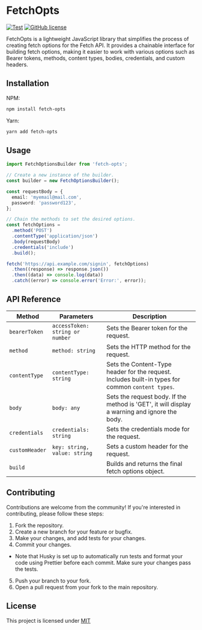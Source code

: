 # FetchOpts

[![Test](https://github.com/bocarw121/fetch-opts/actions/workflows/test.yml/badge.svg)](https://github.com/bocarw121/fetch-opts/actions/workflows/test.yml) [![GitHub license](https://img.shields.io/badge/license-MIT-blue.svg)](https://github.com/bocarw121/fetch-opts/blob/main/LICENCE)

FetchOpts is a lightweight JavaScript library that simplifies the process of
creating fetch options for the Fetch API. It provides a chainable
interface for building fetch options, making it easier to work with various
options such as Bearer tokens, methods, content types, bodies, credentials, and
custom headers.

## Installation

NPM:

```bash
npm install fetch-opts
```

Yarn:

```bash
yarn add fetch-opts
```

## Usage

```ts
import FetchOptionsBuilder from 'fetch-opts';

// Create a new instance of the builder.
const builder = new FetchOptionsBuilder();

const requestBody = {
  email: 'myemail@mail.com',
  password: 'password123',
};

// Chain the methods to set the desired options.
const fetchOptions =
  .method('POST')
  .contentType('application/json')
  .body(requestBody)
  .credentials('include')
  .build();

fetch('https://api.example.com/signin', fetchOptions)
  .then((response) => response.json())
  .then((data) => console.log(data))
  .catch((error) => console.error('Error:', error));
```

## API Reference

| Method         | Parameters                      | Description                                                                                       |
| -------------- | ------------------------------- | ------------------------------------------------------------------------------------------------- |
| `bearerToken`  | `accessToken: string or number` | Sets the Bearer token for the request.                                                            |
| `method`       | `method: string`                | Sets the HTTP method for the request.                                                             |
| `contentType`  | `contentType: string`           | Sets the Content-Type header for the request. Includes built-in types for common `content types`. |
| `body`         | `body: any`                     | Sets the request body. If the method is 'GET', it will display a warning and ignore the body.     |
| `credentials`  | `credentials: string`           | Sets the credentials mode for the request.                                                        |
| `customHeader` | `key: string, value: string`    | Sets a custom header for the request.                                                             |
| `build`        |                                 | Builds and returns the final fetch options object.                                                |

## Contributing

Contributions are welcome from the community! If you're interested in contributing, please follow these steps:

1. Fork the repository.
2. Create a new branch for your feature or bugfix.
3. Make your changes, and add tests for your changes.
4. Commit your changes.

- Note that Husky is set up to automatically run tests and format your code using Prettier before each commit. Make sure your changes pass the tests.

5. Push your branch to your fork.
6. Open a pull request from your fork to the main repository.

## License

This project is licensed under [MIT](./LICENCE)
